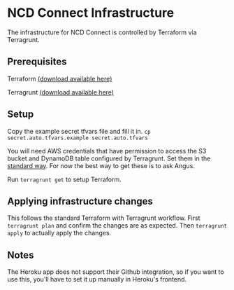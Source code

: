 # NCD Connect Infrastructure

The infrastructure for NCD Connect is controlled by Terraform via Terragrunt.

## Prerequisites

Terraform [(download available here)](https://www.terraform.io/downloads.html)

Terragrunt [(download available here)](https://github.com/gruntwork-io/terragrunt#install-terragrunt)

## Setup

Copy the example secret tfvars file and fill it in.
`cp secret.auto.tfvars.example secret.auto.tfvars`

You will need AWS credentials that have permission to access the S3 bucket and DynamoDB table configured by Terragrunt.  Set them in the [standard way](https://aws.amazon.com/blogs/security/a-new-and-standardized-way-to-manage-credentials-in-the-aws-sdks/).  For now the best way to get these is to ask Angus.

Run `terragrunt get` to setup Terraform.

## Applying infrastructure changes

This follows the standard Terraform with Terragrunt workflow.  First `terragrunt plan` and confirm the changes are as expected.  Then `terragrunt apply` to actually apply the changes.

## Notes

The Heroku app does not support their Github integration, so if you want to use this, you'll have to set it up manually in Heroku's frontend.